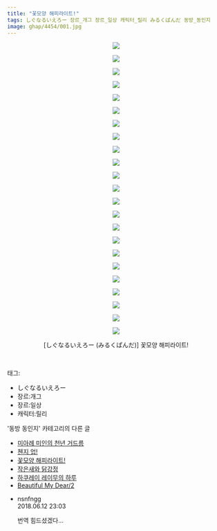 ```yaml
---
title: "꽃모양 해피라이트!"
tags: しぐなるいえろー 장르_개그 장르_일상 캐릭터_릴리 みるくぱんだ 동방_동인지
image: ghap/4454/001.jpg
---
```

<div class="article">
<p style="text-align: center; clear: none; float: none;"><img src="{{ site.nasurl }}/ghap/4454/001.jpg"/></p>
<p style="text-align: center; clear: none; float: none;"><img src="{{ site.nasurl }}/ghap/4454/002.jpg"/></p>
<p style="text-align: center; clear: none; float: none;"><img src="{{ site.nasurl }}/ghap/4454/003.jpg"/></p>
<p style="text-align: center; clear: none; float: none;"><img src="{{ site.nasurl }}/ghap/4454/004.jpg"/></p>
<p style="text-align: center; clear: none; float: none;"><img src="{{ site.nasurl }}/ghap/4454/005.jpg"/></p>
<p style="text-align: center; clear: none; float: none;"><img src="{{ site.nasurl }}/ghap/4454/006.jpg"/></p>
<p style="text-align: center; clear: none; float: none;"><img src="{{ site.nasurl }}/ghap/4454/007.jpg"/></p>
<p style="text-align: center; clear: none; float: none;"><img src="{{ site.nasurl }}/ghap/4454/008.jpg"/></p>
<p style="text-align: center; clear: none; float: none;"><img src="{{ site.nasurl }}/ghap/4454/009.jpg"/></p>
<p style="text-align: center; clear: none; float: none;"><img src="{{ site.nasurl }}/ghap/4454/010.jpg"/></p>
<p style="text-align: center; clear: none; float: none;"><img src="{{ site.nasurl }}/ghap/4454/011.jpg"/></p>
<p style="text-align: center; clear: none; float: none;"><img src="{{ site.nasurl }}/ghap/4454/012.jpg"/></p>
<p style="text-align: center; clear: none; float: none;"><img src="{{ site.nasurl }}/ghap/4454/013.jpg"/></p>
<p style="text-align: center; clear: none; float: none;"><img src="{{ site.nasurl }}/ghap/4454/014.jpg"/></p>
<p style="text-align: center; clear: none; float: none;"><img src="{{ site.nasurl }}/ghap/4454/015.jpg"/></p>
<p style="text-align: center; clear: none; float: none;"><img src="{{ site.nasurl }}/ghap/4454/016.jpg"/></p>
<p style="text-align: center; clear: none; float: none;"><img src="{{ site.nasurl }}/ghap/4454/017.jpg"/></p>
<p style="text-align: center; clear: none; float: none;"><img src="{{ site.nasurl }}/ghap/4454/018.jpg"/></p>
<p style="text-align: center; clear: none; float: none;"><img src="{{ site.nasurl }}/ghap/4454/019.jpg"/></p>
<p style="text-align: center; clear: none; float: none;"><img src="{{ site.nasurl }}/ghap/4454/020.jpg"/></p>
<p style="text-align: center; clear: none; float: none;"><img src="{{ site.nasurl }}/ghap/4454/021.jpg"/></p>
<p style="text-align: center; clear: none; float: none;"><img src="{{ site.nasurl }}/ghap/4454/022.jpg"/></p>
<p style="text-align: center; clear: none; float: none;"><img src="{{ site.nasurl }}/ghap/4454/023.jpg"/></p>
<p style="text-align: center; clear: none; float: none;">[しぐなるいえろー (みるくぱんだ)] 꽃모양 해피라이트!</p>
<p><br/></p>
</div><div class="tagTrail">
<p>태그: </p>
<ul>
<li>しぐなるいえろー</li>
<li>장르:개그</li>
<li>장르:일상</li>
<li>캐릭터:릴리</li>
</ul>
</div><div class="another">
<p>'동방 동인지' 카테고리의 다른 글</p>
<ul>
<li><a href="/2018-06-11-ghap_4456">미아례 미인의 천년 거드름</a></li>
<li><a href="/2018-06-11-ghap_4455">첸지 업!</a></li>
<li><a href="/2018-06-11-ghap_4454">꽃모양 해피라이트!</a></li>
<li><a href="/2018-06-11-ghap_4452">작은새와 닭강정</a></li>
<li><a href="/2018-06-11-ghap_4451">하쿠레이 레이무의 하루</a></li>
<li><a href="/2018-06-11-ghap_4450">Beautiful My Dear/2</a></li>
</ul>
</div><div class="cb_module cb_fluid">
<div class="cb_wrt cb_profile">
<div class="comment">
<ul>
<li class="cb_thumb_off" id="comment15269822">
<div class="cb_comment_area">
<div class="cb_info_area">
<div class="cb_section">
<span class="cb_nick_name">nsnfngg</span>
</div>
<div class="cb_section">
<span class="cb_date">2018.06.12 23:03 </span>
</div>
</div>
<div class="cb_dsc_comment">
<p class="cb_dsc">
											번역 힘드셨겠다...
										</p>
</div>
</div></li>
</ul>
</div>
</div><!-- commentList close -->
</div>